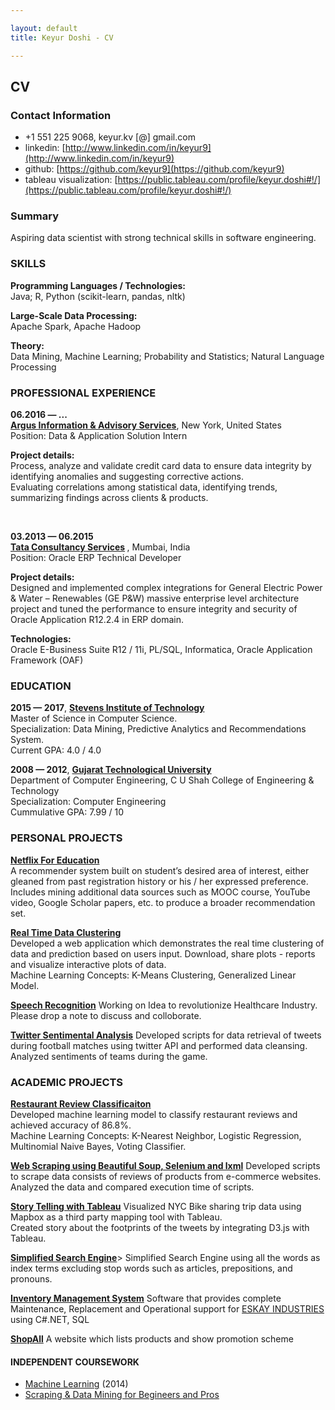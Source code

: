 ```yaml
---

layout: default
title: Keyur Doshi - CV

---
```



## CV

### Contact Information

- +1 551 225 9068,  keyur.kv [@] gmail.com
- linkedin: [http://www.linkedin.com/in/keyur9](http://www.linkedin.com/in/keyur9)
- github: [https://github.com/keyur9](https://github.com/keyur9)
- tableau visualization: [https://public.tableau.com/profile/keyur.doshi#!/](https://public.tableau.com/profile/keyur.doshi#!/)

### Summary

Aspiring data scientist with strong technical skills in software engineering.


### SKILLS

<strong>Programming Languages / Technologies:</strong> <br/>
Java; R, Python (scikit-learn, pandas, nltk)<br/>

<strong>Large-Scale Data Processing:</strong> <br/>
Apache Spark, Apache Hadoop<br/>

<strong>Theory:</strong> <br/>
Data Mining, Machine Learning; Probability and Statistics; Natural Language Processing<br/>


### PROFESSIONAL EXPERIENCE

<strong>06.2016 &mdash; ...</strong><br/>
<strong>[Argus Information & Advisory Services](http://argusinformation.com/www.argusinformation.com/eng/index.html)</strong>, New York, United States <br/>
Position: Data & Application Solution Intern<br/>

<strong>Project details:</strong><br/>
Process, analyze and validate credit card data to ensure data integrity by identifying anomalies and suggesting corrective actions. <br/>
Evaluating correlations among statistical data, identifying trends, summarizing findings across clients & products.

&nbsp;

<strong>03.2013 &mdash; 06.2015</strong><br/>
<strong>[Tata Consultancy Services](http://www.tcs.com/Pages/default.aspx) </strong>, Mumbai, India <br/>
Position: Oracle ERP Technical Developer<br/>

<strong>Project details:</strong><br/>
Designed and implemented complex integrations for General Electric Power & Water – Renewables (GE P&W) massive enterprise level architecture project and tuned the performance to ensure integrity and security of Oracle Application R12.2.4 in ERP domain. <br/>

<strong>Technologies:</strong><br/>
Oracle E-Business Suite R12 / 11i, PL/SQL, Informatica, Oracle Application Framework (OAF) <br/>


### EDUCATION

**2015 &mdash; 2017**, <strong> [Stevens Institute of Technology](https://www.stevens.edu/schaefer-school-engineering-science/departments/computer-science/graduate-programs/computer-science-masters-program)</strong> <br/>
Master of Science in Computer Science.<br/>
Specialization: Data Mining, Predictive Analytics and Recommendations System.<br/>
Current GPA: 4.0 / 4.0 <br/>

**2008 &mdash; 2012**, <strong> [Gujarat Technological University](http://www.gtu.ac.in/) </strong> <br/>
Department of Computer Engineering, C U Shah College of Engineering & Technology<br/>
Specialization: Computer Engineering<br/>
Cummulative GPA: 7.99 / 10 <br/>

### PERSONAL PROJECTS

<strong> [Netflix For Education](https://github.com/keyur9/Course-Based-Recommendation-System) </strong> <br/>
A recommender system built on student’s desired area of interest, either gleaned from past registration history or his / her expressed preference. <br/>
Includes mining additional data sources such as MOOC course, YouTube video, Google Scholar papers, etc. to produce a broader recommendation set. <br/>

<strong>[Real Time Data Clustering](https://github.com/keyur9/Analyzing-Real-Time-Data)</strong><br/>
Developed a web application which demonstrates the real time clustering of data and prediction based on users input. Download, share plots - reports and visualize interactive plots of data. <br/>
Machine Learning Concepts: K-Means Clustering, Generalized Linear Model. <br/>

<strong>[Speech Recognition](https://github.com/keyur9/Speech-Recognition)</strong>
Working on Idea to revolutionize Healthcare Industry. Please drop a note to discuss and colloborate. <br/>

<strong>[Twitter Sentimental Analysis](https://github.com/keyur9/How-Fans-reacted-on-twitter-during-match)</strong>
Developed scripts for data retrieval of tweets during football matches using twitter API and performed data cleansing. Analyzed sentiments of teams during the game. <br/>

### ACADEMIC PROJECTS

<strong> [Restaurant Review Classificaiton](https://github.com/keyur9/Restaurant-Review-Classification) </strong> <br/>
Developed machine learning model to classify restaurant reviews and achieved accuracy of 86.8%. <br/>
Machine Learning Concepts: K-Nearest Neighbor, Logistic Regression, Multinomial Naive Bayes, Voting Classifier.<br/>

<strong>[Web Scraping using Beautiful Soup, Selenium and lxml](https://github.com/keyur9?tab=repositories)</strong>
Developed scripts to scrape data consists of reviews of products from e-commerce websites. <br/>
Analyzed the data and compared execution time of scripts. <br/>

<strong>[Story Telling with Tableau](https://public.tableau.com/profile/keyur.doshi#!/)</strong>
Visualized NYC Bike sharing trip data using Mapbox as a third party mapping tool with Tableau.<br/>
Created story about the footprints of the tweets by integrating D3.js with Tableau.<br/>

<strong>[Simplified Search Engine](https://github.com/keyur9/Simplified-Search-Engine)</strong>>
Simplified Search Engine using all the words as index terms excluding stop words such as articles, prepositions, and pronouns.<br/>

<strong>[Inventory Management System](https://github.com/keyur9/Inventory-Management-System)</strong>
Software that provides complete Maintenance, Replacement and Operational support for [ESKAY INDUSTRIES](http://www.eskayindustries.com/) using C#.NET, SQL <br/>

<strong>[ShopAll](https://github.com/keyur9/ShopAll)</strong>
A website which lists products and show promotion scheme <br/>

#### INDEPENDENT COURSEWORK

- [Machine Learning](https://www.coursera.org/learn/machine-learning) (2014)
- [Scraping & Data Mining for Begineers and Pros](https://www.udemy.com/scraping-and-data-mining-for-beginners-and-pros/learn/v4/overview)


